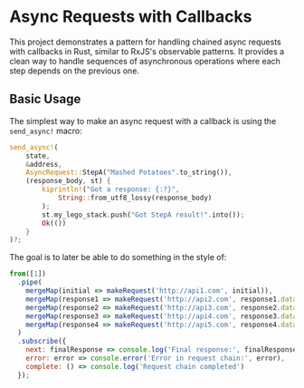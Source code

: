 # Async Requests with Callbacks

This project demonstrates a pattern for handling chained async requests with callbacks in Rust, similar to RxJS's observable patterns. It provides a clean way to handle sequences of asynchronous operations where each step depends on the previous one.

## Basic Usage

The simplest way to make an async request with a callback is using the `send_async!` macro:

```rust
send_async!(
    state,            
    &address,         
    AsyncRequest::StepA("Mashed Potatoes".to_string()),  
    (response_body, st) {
        kiprintln!("Got a response: {:?}",
            String::from_utf8_lossy(response_body)
        );
        st.my_lego_stack.push("Got StepA result!".into());
        Ok(())
    }
)?;
```

The goal is to later be able to do something in the style of:

```js
from([1]) 
  .pipe(
    mergeMap(initial => makeRequest('http://api1.com', initial)),
    mergeMap(response1 => makeRequest('http://api2.com', response1.data)),
    mergeMap(response2 => makeRequest('http://api3.com', response2.data)),
    mergeMap(response3 => makeRequest('http://api4.com', response3.data)),
    mergeMap(response4 => makeRequest('http://api5.com', response4.data))
  )
  .subscribe({
    next: finalResponse => console.log('Final response:', finalResponse.data),
    error: error => console.error('Error in request chain:', error),
    complete: () => console.log('Request chain completed')
  });
```
